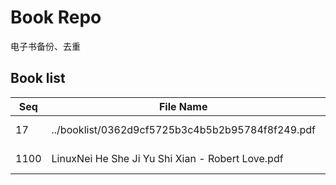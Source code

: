 Book Repo
=========

电子书备份、去重

Book list
---------

| Seq | File Name | Size | MD5 |
| --- | --------- | ---- | --- |
| 17 | ../booklist/0362d9cf5725b3c4b5b2b95784f8f249.pdf | 17.1 MB | 0362d9cf5725b3c4b5b2b95784f8f249 | 
| 1100 | LinuxNei He She Ji Yu Shi Xian - Robert Love.pdf | 17.1 MB | 0362d9cf5725b3c4b5b2b95784f8f249 | 
